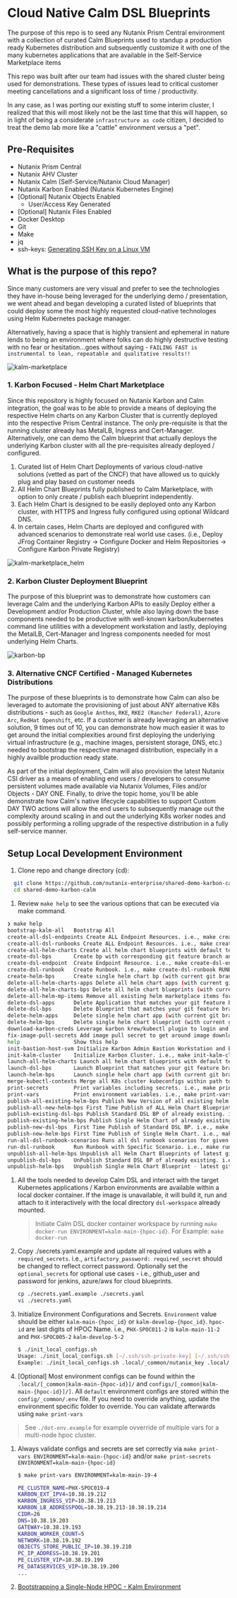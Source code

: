 # Cloud Native Calm DSL Blueprints

The purpose of this repo is to seed any Nutanix Prism Central environment with a collection of curated Calm Blueprints used to standup a production ready Kubernetes distribution and subsequently customize it with one of the many kubernetes applications that are available in the Self-Service Marketplace items

This repo was built after our team had issues with the shared cluster being used for demonstrations.  These types of issues lead to critical customer meeting cancellations and a significant loss of time / productivity.

In any case, as I was porting our existing stuff to some interim cluster, I realized that this will most likely not be the last time that this will happen, so in light of being a considerate `infrastructure as code` citizen, I decided to treat the demo lab more like a "cattle" environment versus a "pet".

## Pre-Requisites

* Nutanix Prism Central
* Nutanix AHV Cluster
* Nutanix Calm (Self-Service/Nutanix Cloud Manager)
* Nutanix Karbon Enabled (Nutanix Kubernetes Engine)
* [Optional] Nutanix Objects Enabled 
  * User/Access Key Generated
* [Optional] Nutanix Files Enabled
* Docker Desktop
* Git
* Make
* jq
* ssh-keys: [Generating SSH Key on a Linux VM](https://portal.nutanix.com/page/documents/details?targetId=Nutanix-Calm-Admin-Operations-Guide-v3_5_1:nuc-app-mgmt-generate-private-key-t.html)

## What is the purpose of this repo?

Since many customers are very visual and prefer to see the technologies they have in-house being leveraged for the underlying demo / presentation, we went ahead and began developing a curated listed of blueprints that could deploy some the most highly requested cloud-native technologes using Helm Kubernetes package manager.

Alternatively, having a space that is highly transient and ephemeral in nature lends to being an environment where folks can do highly destructive testing with no fear or hesitation...goes without saying - `FAILING FAST is instrumental to lean, repeatable and qualitative results!!`

![kalm-marketplace](docs/images/kalm-marketplace.png)

### 1. Karbon Focused - Helm Chart Marketplace

Since this repository is highly focused on Nutanix Karbon and Calm integration, the goal was to be able to provide a means of deploying the respective Helm charts on any Karbon Cluster that is currently deployed into the respective Prism Central instance.  The only pre-requisite is that the running cluster already has MetalLB, Ingress and Cert-Manager.  Alternatively, one can demo the Calm blueprint that actually deploys the underlying Karbon cluster with all the pre-requisites already deployed / configured.

1. Curated list of Helm Chart Deployments of various cloud-native solutions (vetted as part of the CNCF) that have allowed us to quickly plug and play based on customer needs
1. All Helm Chart Blueprints fully published to Calm Marketplace, with option to only create / publish each blueprint independently.
1. Each Helm Chart is designed to be easily deployed onto any Karbon cluster, with HTTPS and Ingress fully configured using optional Wildcard DNS.
1. In certain cases, Helm Charts are deployed and configured with advanced scenarios to demonstrate real world use cases. (i.e., Deploy JFrog Container Registry -> Configure Docker and Helm Repositories -> Configure Karbon Private Registry)

![kalm-marketplace_helm](docs/images/kalm-marketplace_helm.png)

### 2. Karbon Cluster Deployment Blueprint

The purpose of this blueprint was to demonstrate how customers can leverage Calm and the underlying Karbon APIs to easily Deploy either a Development and/or Production Cluster, while also laying down the base components needed to be productive with well-known karbon/kubernetes command line utilities with a development workstation and lastly, deploying the MetalLB, Cert-Manager and Ingress components needed for most underlying Helm Charts.

![karbon-bp](docs/images/karbon-bp.png)

### 3. Alternative CNCF Certified - Managed Kubernetes Distributions

The purpose of these blueprints is to demonstrate how Calm can also be leveraged to automate the provisioning of just about ANY alternative K8s distributions - such as `Google Anthos`, `RKE`, `RKE2 (Rancher Federal)`, `Azure Arc`, `RedHat Openshift`, etc.  If a customer is already leveraging an alternative solution, 9 times out of 10, you can demonstrate how much easier it was to get around the initial complexities around first deploying the underlying virtual infrastructure (e.g., machine images, persistent storage, DNS, etc.) needed to bootstrap the respective managed distribution, especially in a highly availble production ready state.

As part of the initial deployment, Calm will also provision the latest Nutanix CSI driver as a means of enabling end users / developers to consume persistent volumes made available via Nutanix Volumes, Files and/or Objects - DAY ONE.  Finally, to drive the topic home, you'll be able demonstrate how Calm's native lifecycle capabilities to support Custom DAY TWO actions will allow the end users to subsequently manage out the complexity around scaling in and out the underlying K8s worker nodes and possibly performing a rolling upgrade of the respective distribution in a fully self-service manner.

## Setup Local Development Environment

1. Clone repo and change directory (cd):

  ```bash
    git clone https://github.com/nutanix-enterprise/shared-demo-karbon-calm.git
    cd shared-demo-karbon-calm
  ```

1. Review `make help` to see the various options that can be executed via make command.

```bash
❯ make help                                                                                                                                                                                     ─╯
bootstrap-kalm-all   Bootstrap All
create-all-dsl-endpoints Create ALL Endpoint Resources. i.e., make create-all-dsl-endpoints
create-all-dsl-runbooks Create ALL Endpoint Resources. i.e., make create-all-dsl-runbooks
create-all-helm-charts Create all helm chart blueprints with default test parameters (with current git branch / tag latest in name)
create-dsl-bps       Create bp with corresponding git feature branch and short sha code. i.e., make create-dsl-bps DSL_BP=bastion_host_svm
create-dsl-endpoint  Create Endpoint Resource. i.e., make create-dsl-endpoint EP=bastion_host_svm
create-dsl-runbook   Create Runbook. i.e., make create-dsl-runbook RUNBOOK=update_ad_dns
create-helm-bps      Create single helm chart bp (with current git branch / tag latest in name). i.e., make create-helm-bps CHART=argocd
delete-all-helm-charts-apps Delete all helm chart apps (with current git branch / tag latest in name)
delete-all-helm-charts-bps Delete all helm chart blueprints (with current git branch / tag latest in name)
delete-all-helm-mp-items Remove all existing helm marketplace items for current git version. Easier to republish existing version. 
delete-dsl-apps      Delete Application that matches your git feature branch and short sha code. i.e., make delete-dsl-apps DSL_BP=bastion_host_svm
delete-dsl-bps       Delete Blueprint that matches your git feature branch and short sha code. i.e., make delete-dsl-bps DSL_BP=bastion_host_svm
delete-helm-apps     Delete single helm chart app (with current git branch / tag latest in name). i.e., make delete-helm-apps CHART=argocd
delete-helm-bps      Delete single helm chart blueprint (with current git branch / tag latest in name). i.e., make delete-helm-bps CHART=argocd
download-karbon-creds Leverage karbon krew/kubectl plugin to login and download config and ssh keys
fix-image-pull-secrets Add image pull secret to get around image download rate limiting issues
help                 Show this help
init-bastion-host-svm Initialize Karbon Admin Bastion Workstation and Endpoint. .i.e., make init-bastion-host-svm ENVIRONMENT=kalm-main-16-1
init-kalm-cluster    Initialize Karbon Cluster. i.e., make init-kalm-cluster ENVIRONMENT=kalm-main-16-1
launch-all-helm-charts Launch all helm chart blueprints with default test parameters (minus already deployed charts)
launch-dsl-bps       Launch Blueprint that matches your git feature branch and short sha code. i.e., make launch-dsl-bps DSL_BP=bastion_host_svm
launch-helm-bps      Launch single helm chart app (with current git branch / tag latest in name). i.e., make launch-helm-bps CHART=argocd
merge-kubectl-contexts Merge all K8s cluster kubeconfigs within path to config file.  Needed to support multiple clusters in future
print-secrets        Print variables including secrets. i.e., make print-secrets ENVIRONMENT={environment_folder_name}
print-vars           Print environment variables. i.e., make print-vars ENVIRONMENT={environment_folder_name}
publish-all-existing-helm-bps Publish New Version of all existing helm chart marketplace items with latest git release.
publish-all-new-helm-bps First Time Publish of ALL Helm Chart Blueprints into Marketplace
publish-existing-dsl-bps Publish Standard DSL BP of already existing. i.e., make publish-existing-dsl-bps DSL_BP=bastion_host_svm
publish-existing-helm-bps Publish Single Helm Chart of already existing Helm Chart. i.e., make publish-existing-helm-bps CHART=argocd
publish-new-dsl-bps  First Time Publish of Standard DSL BP. i.e., make publish-new-dsl-bps DSL_BP=bastion_host_svm
publish-new-helm-bps First Time Publish of Single Helm Chart. i.e., make publish-new-helm-bps CHART=argocd
run-all-dsl-runbook-scenarios Runs all dsl runbook scenarios for given runbook i.e., make run-all-dsl-runbook-scenarios RUNBOOK=update_ad_dns
run-dsl-runbook      Run Runbook with Specific Scenario. i.e., make run-dsl-runbook RUNBOOK=update_ad_dns SCENARIO=create_ingress_dns_params
unpublish-all-helm-bps Unpublish all Helm Chart Blueprints of latest git release (i.e., git tag --list)
unpublish-dsl-bps    UnPublish Standard DSL BP of already existing. i.e., make unpublish-dsl-bps DSL_BP=bastion_host_svm
unpublish-helm-bps   Unpublish Single Helm Chart Blueprint - latest git release. i.e., make unpublish-helm-bps CHART=argocd
```

1. All the tools needed to develop Calm DSL and interact with the target Kubernetes applications / Karbon environments are available within a local docker container.  If the image is unavailable, it will build it, run and attach to it interactively with the local directory `dsl-workspace` already mounted.  
    > Initiate Calm DSL docker container workspace by running `make docker-run ENVIRONMENT=kalm-main-{hpoc-id}`. For Example: `make docker-run`

1. Copy ./secrets.yaml.example and update all required values with a `required_secrets`. i.e., `artifactory_password: required_secret` should be changed to reflect correct password.
   Optionally set the `optional_secrets` for optional use cases - i.e., github_user and password for jenkins, azure/aws for cloud blueprints.

    ```bash
    cp ./secrets.yaml.example ./secrets.yaml
    vi ./secrets.yaml
    ```

1. Initialize Environment Configurations and Secrets. `Environment` value should be either `kalm-main-{hpoc_id}` or `kalm-develop-{hpoc_id}`.
    `hpoc-id` are last digits of HPOC Name. i.e., `PHX-SPOC011-2` is `kalm-main-11-2` and `PHX-SPOC005-2` `kalm-develop-5-2`

    ```bash
    $ ./init_local_configs.sh                                                                                                                                                                     ─╯
    Usage: ./init_local_configs.sh [~/.ssh/ssh-private-key] [~/.ssh/ssh-private-key.pub] [kalm-env-hpoc-id]
    Example: ./init_local_configs.sh .local/_common/nutanix_key .local/_common/nutanix_public_key kalm-main-10-1
    ```

1. [Optional] Most environment configs can be found within the `.local/[_common|kalm-main-{hpoc-id}]/` and `configs/[_common|kalm-main-{hpoc-id}]/]`.  All `default` environment configs are stored within the `config/_common/.env` file. If you need to override anything, update the environment specific folder to override. You can validate afterwards using `make print-vars`
  
  > See `./dot-env.example` for example ovverride of multiple vars for a multi-node hpoc cluster.

1. Always validate configs and secrets are set correctly via `make print-vars ENVIRONMENT=kalm-main-{hpoc-id}` and/or `make print-secrets ENVIRONMENT=kalm-main-{hpoc-id}`

    ```bash
    $ make print-vars ENVIRONMENT=kalm-main-19-4

    PE_CLUSTER_NAME=PHX-SPOC019-4
    KARBON_EXT_IPV4=10.38.19.212
    KARBON_INGRESS_VIP=10.38.19.213
    KARBON_LB_ADDRESSPOOL=10.38.19.213-10.38.19.214
    CIDR=26
    DNS=10.38.19.203
    GATEWAY=10.38.19.193
    KARBON_WORKER_COUNT=5
    NETWORK=10.38.19.192
    OBJECTS_STORE_PUBLIC_IP=10.38.19.210
    PC_IP_ADDRESS=10.38.19.201
    PE_CLUSTER_VIP=10.38.19.199
    PE_DATASERVICES_VIP=10.38.19.200
    ...
    ```

1. [Bootstrapping a Single-Node HPOC - Kalm Environment](docs/single-node-hpoc-bootstrap.md)